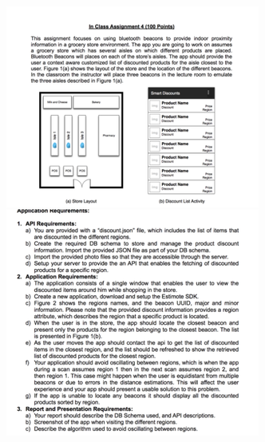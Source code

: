 
![](https://github.com/architkhullar/Project5/blob/master/Screenshots/Screen%20Shot%202018-10-03%20at%206.58.07%20PM.png)
![](https://github.com/architkhullar/Project5/blob/master/Screenshots/Screen%20Shot%202018-10-03%20at%206.58.16%20PM.png)
